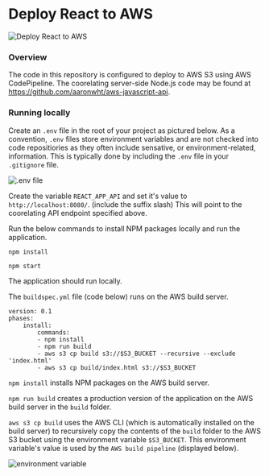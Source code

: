 # Deploy React to AWS

![Deploy React to AWS](https://www.aaronwht.com/images/s3-build/deploy-react-to-aws.jpg)


### Overview
The code in this repository is configured to deploy to AWS S3 using AWS CodePipeline. The coorelating server-side Node.js code may be found at https://github.com/aaronwht/aws-javascript-api.

### Running locally
Create an ```.env``` file in the root of your project as pictured below.  As a convention, ```.env``` files store environment variables and are not checked into code repositiories as they often include sensative, or environment-related, information.  This is typically done by including the ```.env``` file in your ```.gitignore``` file.

![.env file](https://www.aaronwht.com/images/s3-build/env-variables.png)

Create the variable ```REACT_APP_API``` and set it's value to ```http://localhost:8080/```. (include the suffix slash)  This will point to the coorelating API endpoint specified above.

Run the below commands to install NPM packages locally and run the application.

```npm install```

```npm start```

The application should run locally.

The ```buildspec.yml``` file (code below) runs on the AWS build server.
```
version: 0.1
phases:
    install:
        commands:
        - npm install
        - npm run build
        - aws s3 cp build s3://$S3_BUCKET --recursive --exclude 'index.html'
        - aws s3 cp build/index.html s3://$S3_BUCKET
```

```npm install``` installs NPM packages on the AWS build server.

```npm run build``` creates a production version of the application on the AWS build server in the ```build``` folder.

```aws s3 cp build``` uses the AWS CLI (which is automatically installed on the build server) to recursively copy the contents of the ```build``` folder to the AWS S3 bucket using the environment variable ```$S3_BUCKET```.  This environment variable's value is used by the ```AWS build pipeline``` (displayed below).

![environment variable](https://www.aaronwht.com/images/s3-build/pipeline-envs.png)